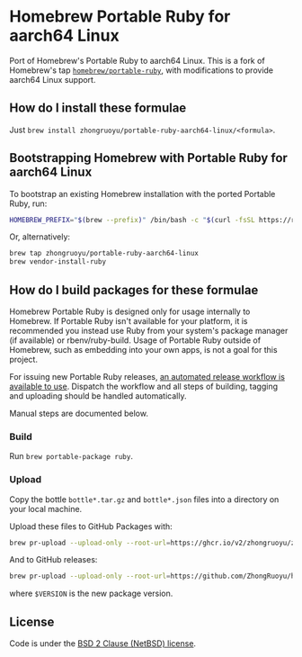 # Homebrew Portable Ruby for aarch64 Linux

Port of Homebrew's Portable Ruby to aarch64 Linux. This is a fork of Homebrew's tap [`homebrew/portable-ruby`](https://github.com/Homebrew/homebrew-portable-ruby), with modifications to provide aarch64 Linux support.

## How do I install these formulae

Just `brew install zhongruoyu/portable-ruby-aarch64-linux/<formula>`.

## Bootstrapping Homebrew with Portable Ruby for aarch64 Linux

To bootstrap an existing Homebrew installation with the ported Portable Ruby, run:

```bash
HOMEBREW_PREFIX="$(brew --prefix)" /bin/bash -c "$(curl -fsSL https://raw.githubusercontent.com/ZhongRuoyu/homebrew-portable-ruby-aarch64-linux/HEAD/bootstrap.sh)"
```

Or, alternatively:

```bash
brew tap zhongruoyu/portable-ruby-aarch64-linux
brew vendor-install-ruby
```

## How do I build packages for these formulae

Homebrew Portable Ruby is designed only for usage internally to Homebrew. If Portable Ruby isn't available for your platform, it is recommended you instead use Ruby from your system's package manager (if available) or rbenv/ruby-build. Usage of Portable Ruby outside of Homebrew, such as embedding into your own apps, is not a goal for this project.

For issuing new Portable Ruby releases, [an automated release workflow is available to use](https://github.com/ZhongRuoyu/homebrew-portable-ruby-aarch64-linux/actions/workflows/release.yml). Dispatch the workflow and all steps of building, tagging and uploading should be handled automatically.

Manual steps are documented below.

### Build

Run `brew portable-package ruby`.

### Upload

Copy the bottle `bottle*.tar.gz` and `bottle*.json` files into a directory on your local machine.

Upload these files to GitHub Packages with:

```sh
brew pr-upload --upload-only --root-url=https://ghcr.io/v2/zhongruoyu/zhongruoyu-portable-ruby-aarch64-linux
```

And to GitHub releases:

```sh
brew pr-upload --upload-only --root-url=https://github.com/ZhongRuoyu/homebrew-portable-ruby-aarch64-linux/releases/download/$VERSION
```

where `$VERSION` is the new package version.

## License

Code is under the [BSD 2 Clause (NetBSD) license](https://github.com/ZhongRuoyu/homebrew-portable-ruby-aarch64-linux/blob/master/LICENSE.txt).
